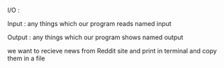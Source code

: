 I/O :

Input :
any things which our program reads named input 

Output :
any things which our program shows named output

we want to recieve news from Reddit site and print in terminal and copy them in a file 






